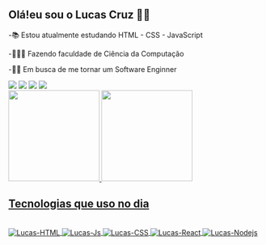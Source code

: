 ## Olá!eu sou o Lucas Cruz 🖐🏽

  <p>-📚 Estou atualmente estudando HTML - CSS - JavaScript 
  <p>-👨🏽‍🎓 Fazendo faculdade de Ciência da Computação
  <p> -👨‍💻 Em busca de me tornar um Software Enginner

  <div>
        <div> 
        <a href="https://www.youtube.com/channel/UC1zXDuyUl0afyHJ4rZeshgw" target="_blank"><img src="https://img.shields.io/badge/YouTube-FF0000?style=for-the-badge&logo=youtube&logoColor=white" target="_blank"></a>
      	<a href="https://www.twitch.tv/Mano_dck" target="_blank"><img src="https://img.shields.io/badge/Twitch-9146FF?style=for-the-badge&logo=twitch&logoColor=white" target="_blank"></a> 
        <a href = "mailto:lucas.cruzdeoliver@gmail.com"><img src="https://img.shields.io/badge/-Gmail-%23333?style=for-the-badge&logo=gmail&logoColor=white" target="_blank"></a>
        <a href="https://www.linkedin.com/in/lucas-cruz-42960b22b/" target="_blank"><img src="https://img.shields.io/badge/-LinkedIn-%230077B5?style=for-the-badge&logo=linkedin&logoColor=white" target="_blank"></a>
         </div>  
  

 <div align="left">
   
  <a href="https://github.com/LucasCruzZ4">
  <img height="180em" src="https://github-readme-stats.vercel.app/api?username=LucasCruzZ4&show_icons=true&theme=radical&include_all_commits=true&count_private=true"/>
   <img height="180em" src="https://github-readme-stats.vercel.app/api/top-langs/?username=LucasCruzZ4&layout=compact&langs_count=7&theme=radical"/>   
</div>
    
  
  
## Tecnologias que uso no dia
  
 <div style="display: inline_block"><br>
   <img align="center" alt="Lucas-HTML" src="https://img.shields.io/badge/HTML5-E34F26?style=for-the-badge&logo=html5&logoColor=white">
   <img align="center" alt="Lucas-Js" src="https://img.shields.io/badge/JavaScript-F7DF1E?style=for-the-badge&logo=javascript&logoColor=black">
   <img align="center" alt="Lucas-CSS" src="https://img.shields.io/badge/CSS3-1572B6?style=for-the-badge&logo=css3&logoColor=white">
   <img align="center" alt="Lucas-React" src="https://img.shields.io/badge/React-20232A?style=for-the-badge&logo=react&logoColor=61DAFB">
   <img align="center" alt="Lucas-Nodejs" src="https://img.shields.io/badge/Node.js-43853D?style=for-the-badge&logo=node.js&logoColor=white">  
  </div>
  
  
